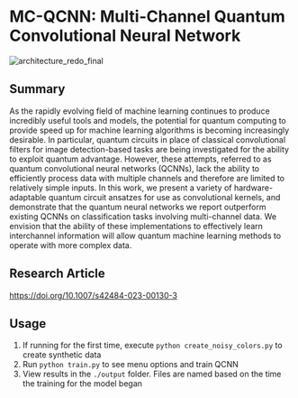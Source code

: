 # MC-QCNN: Multi-Channel Quantum Convolutional Neural Network
![architecture_redo_final](https://github.com/anthonysmaldone/QCNN-Multi-Channel-Supervised-Learning/assets/124306057/7b5f4497-8dfa-4271-82e8-fcae7341a5de)
## Summary
As the rapidly evolving field of machine learning continues to produce incredibly useful tools and models, the potential for quantum computing to provide speed up for machine learning algorithms is becoming increasingly desirable. In particular, quantum circuits in place of classical convolutional filters for image detection-based tasks are being investigated for the ability to exploit quantum advantage. However, these attempts, referred to as quantum convolutional neural networks (QCNNs), lack the ability to efficiently process data with multiple channels and therefore are limited to relatively simple inputs. In this work, we present a variety of hardware-adaptable quantum circuit ansatzes for use as convolutional kernels, and demonstrate that the quantum neural networks we report outperform existing QCNNs on classification tasks involving multi-channel data. We envision that the ability of these implementations to effectively learn interchannel information will allow quantum machine learning methods to operate with more complex data.

## Research Article
https://doi.org/10.1007/s42484-023-00130-3
## Usage
1) If running for the first time, execute ```python create_noisy_colors.py```  to create synthetic data
2) Run ```python train.py``` to see menu options and train QCNN
3) View results in the ```./output``` folder. Files are named based on the time the training for the model began
